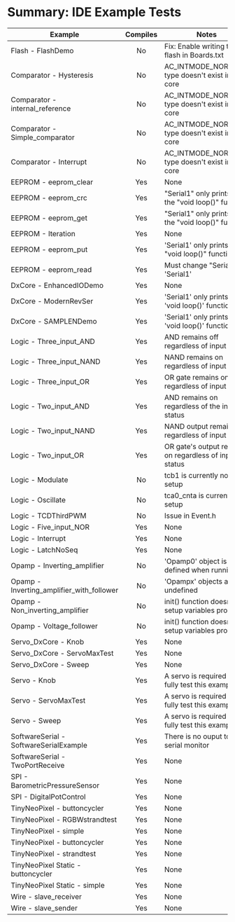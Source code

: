 # Summary: IDE Example Tests 
| Example							| Compiles	| Notes													|
|-----------------------------------|:---------:|-------------------------------------------------------|
| Flash - FlashDemo 				| No		| Fix: Enable writing to flash in Boards.txt    		|
| Comparator - Hysteresis			| No		| AC_INTMODE_NORMAL_t type doesn't exist in the core	|
| Comparator - internal_reference	| No 		| AC_INTMODE_NORMAL_t type doesn't exist in the core	|
| Comparator - Simple_comparator	| No		| AC_INTMODE_NORMAL_t type doesn't exist in the core	|
| Comparator - Interrupt			| No		| AC_INTMODE_NORMAL_t type doesn't exist in the core	|
| EEPROM - eeprom_clear				| Yes		| None													|
| EEPROM - eeprom_crc				| Yes		| "Serial1" only prints in the "void loop()" function	|
| EEPROM - eeprom_get				| Yes		| "Serial1" only prints in the "void loop()" function	|
| EEPROM - Iteration				| Yes		| None													|
| EEPROM - eeprom_put				| Yes		| 'Serial1' only prints in the "void loop()" function	|
| EEPROM - eeprom_read				| Yes		| Must change "Serial" to 'Serial1'						|
| DxCore - EnhancedIODemo			| Yes		| None													|
| DxCore - ModernRevSer				| Yes		| 'Serial1' only prints in the 'void loop()' function	|
| DxCore - SAMPLENDemo				| Yes		| 'Serial1' only prints in the 'void loop()' function	|
| Logic - Three_input_AND			| Yes		| AND remains off regardless of input status			|
| Logic - Three_input_NAND			| Yes		| NAND remains on regardless of input status			|
| Logic - Three_input_OR			| Yes		| OR gate remains on regardless of input status			|
| Logic - Two_input_AND				| Yes		| AND remains on regardless of the input status			|
| Logic - Two_input_NAND			| Yes		| NAND output remains off regardless of input status	|
| Logic - Two_input_OR				| Yes		| OR gate's output remains on regardless of input status|
| Logic - Modulate					| No		| tcb1 is currently not setup							|
| Logic - Oscillate					| No		| tca0_cnta is currently not setup						|
| Logic - TCDThirdPWM				| No		| Issue	in Event.h										|
| Logic - Five_input_NOR			| Yes		| None													|
| Logic - Interrupt					| Yes		| None													|
| Logic - LatchNoSeq				| Yes		| None													|
| Opamp - Inverting_amplifier		| No		| 'Opamp0' object is not defined when running			|
| Opamp - Inverting_amplifier_with_follower| No | 'Opampx' objects are undefined						|
| Opamp - Non_inverting_amplifier	| No		| init() function doesn't setup variables properly		|
| Opamp - Voltage_follower			| No 		| init() function doesn't setup variables properly		|
| Servo_DxCore - Knob				| Yes		| None													|
| Servo_DxCore - ServoMaxTest		| Yes		| None													|
| Servo_DxCore - Sweep				| Yes		| None													|
| Servo - Knob						| Yes		| A servo is required to fully test this example		|
| Servo - ServoMaxTest				| Yes		| A servo is required to fully test this example		|
| Servo - Sweep						| Yes		| A servo is required to fully test this example		|
| SoftwareSerial - SoftwareSerialExample | Yes  | There is no ouput to the serial monitor				|
| SoftwareSerial - TwoPortReceive	| Yes		| None													|
| SPI - BarometricPressureSensor	| Yes		| None													|
| SPI - DigitalPotControl			| Yes		| None													|
| TinyNeoPixel - buttoncycler		| Yes		| None													|
| TinyNeoPixel - RGBWstrandtest		| Yes		| None													|
| TinyNeoPixel - simple				| Yes		| None													|
| TinyNeoPixel - buttoncycler		| Yes		| None													|
| TinyNeoPixel - strandtest			| Yes		| None													|	
| TinyNeoPixel Static - buttoncycler| Yes		| None													|	
| TinyNeoPixel Static - simple		| Yes		| None													|
| Wire - slave_receiver				| Yes		| None													|
| Wire - slave_sender				| Yes		| None													|
		
	